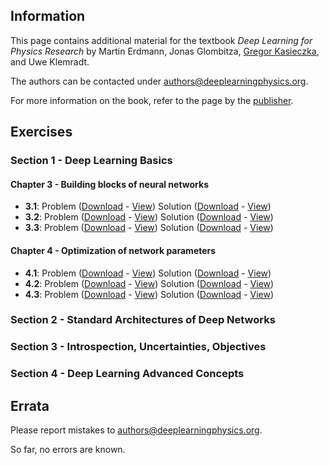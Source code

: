 ## Information

This page contains additional material for the textbook *Deep Learning for Physics Research* by
Martin Erdmann, Jonas Glombitza, [Gregor Kasieczka](https://www.physik.uni-hamburg.de/iexp/gruppe-kasieczka.html), and Uwe Klemradt.

The authors can be contacted under [authors@deeplearningphysics.org](mailto:authors@deeplearningphysics.org).

For more information on the book, refer to the page by the [publisher](https://worldscientific.com/worldscibooks/10.1142/12294).

## Exercises

### Section 1 - Deep Learning Basics

#### Chapter 3 - Building blocks of neural networks
* **3.1**:  Problem ([Download](Exercise_4.ipynb) - [View](https://nbviewer.jupyter.org/github/DeepLearningForPhysicsResearchBook/deep-learning-physics/blob/main/Exercise_4.ipynb)) Solution ([Download](Exercise_4.ipynb) - [View](https://nbviewer.jupyter.org/github/DeepLearningForPhysicsResearchBook/deep-learning-physics/blob/main/Exercise_4.ipynb))
* **3.2**:  Problem ([Download](Exercise_4.ipynb) - [View](https://nbviewer.jupyter.org/github/DeepLearningForPhysicsResearchBook/deep-learning-physics/blob/main/Exercise_4.ipynb)) Solution ([Download](Exercise_4.ipynb) - [View](https://nbviewer.jupyter.org/github/DeepLearningForPhysicsResearchBook/deep-learning-physics/blob/main/Exercise_4.ipynb))
* **3.3**:  Problem ([Download](Exercise_4.ipynb) - [View](https://nbviewer.jupyter.org/github/DeepLearningForPhysicsResearchBook/deep-learning-physics/blob/main/Exercise_4.ipynb)) Solution ([Download](Exercise_4.ipynb) - [View](https://nbviewer.jupyter.org/github/DeepLearningForPhysicsResearchBook/deep-learning-physics/blob/main/Exercise_4.ipynb))


#### Chapter 4 - Optimization of network parameters
* **4.1**:  Problem ([Download](Exercise_4.ipynb) - [View](https://nbviewer.jupyter.org/github/DeepLearningForPhysicsResearchBook/deep-learning-physics/blob/main/Exercise_4.ipynb)) Solution ([Download](Exercise_4.ipynb) - [View](https://nbviewer.jupyter.org/github/DeepLearningForPhysicsResearchBook/deep-learning-physics/blob/main/Exercise_4.ipynb))
* **4.2**:  Problem ([Download](Exercise_4.ipynb) - [View](https://nbviewer.jupyter.org/github/DeepLearningForPhysicsResearchBook/deep-learning-physics/blob/main/Exercise_4.ipynb)) Solution ([Download](Exercise_4.ipynb) - [View](https://nbviewer.jupyter.org/github/DeepLearningForPhysicsResearchBook/deep-learning-physics/blob/main/Exercise_4.ipynb))
* **4.3**:  Problem ([Download](Exercise_4.ipynb) - [View](https://nbviewer.jupyter.org/github/DeepLearningForPhysicsResearchBook/deep-learning-physics/blob/main/Exercise_4.ipynb)) Solution ([Download](Exercise_4.ipynb) - [View](https://nbviewer.jupyter.org/github/DeepLearningForPhysicsResearchBook/deep-learning-physics/blob/main/Exercise_4.ipynb))


### Section 2 - Standard Architectures of Deep Networks

### Section 3 - Introspection, Uncertainties, Objectives

### Section 4 - Deep Learning Advanced Concepts

## Errata

Please report mistakes to [authors@deeplearningphysics.org](mailto:authors@deeplearningphysics.org).

So far, no errors are known.
